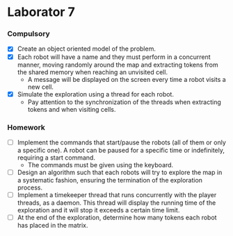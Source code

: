 # Laborator 7

### Compulsory
- [x] Create an object oriented model of the problem.
- [x] Each robot will have a name and they must perform in a concurrent manner, moving randomly around the map and extracting tokens from the shared memory when reaching an unvisited cell.
   * A message will be displayed on the screen every time a robot visits a new cell.
- [x] Simulate the exploration using a thread for each robot.
   * Pay attention to the synchronization of the threads when extracting tokens and when visiting cells.

### Homework
- [ ] Implement the commands that start/pause the robots (all of them or only a specific one). A robot can be paused for a specific time or indefinitely, requiring a start command.
   * The commands must be given using the keyboard.
- [ ]  Design an algorithm such that each robots will try to explore the map in a systematic fashion, ensuring the termination of the exploration process.
- [ ]  Implement a timekeeper thread that runs concurrently with the player threads, as a daemon. This thread will display the running time of the exploration and it will stop it exceeds a certain time limit.
- [ ]  At the end of the exploration, determine how many tokens each robot has placed in the matrix.
